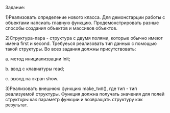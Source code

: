 Задание:

1)Реализовать определение нового класса. Для демонстарции работы с объектами напсиать главную функцию. Продемонстрировать разные способы создания объектов и массивов объектов.

2)Структура-пара - структура с двумя полями, которые обычно имеют имена first и second. Требуеься реализовать тип данных с помощью такой структуры. Во всез задания должны присутствовать:

a. метод инициализвации Init;

b. ввод с клавиатуры read;

с. вывод на экран show.

3)Реализовать внешнюю функцию make_тип(), где тип - тип реализуемой структуры. Функция должна получать значения для полей структцры как параметр функции и возвращать структуру как результат.

